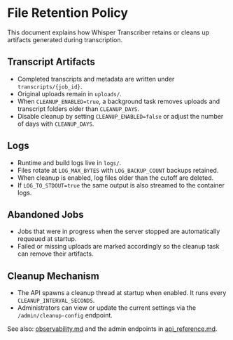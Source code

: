 # File Retention Policy

This document explains how Whisper Transcriber retains or cleans up artifacts generated during transcription.

## Transcript Artifacts
- Completed transcripts and metadata are written under `transcripts/{job_id}`.
- Original uploads remain in `uploads/`.
- When `CLEANUP_ENABLED=true`, a background task removes uploads and transcript folders older than `CLEANUP_DAYS`.
- Disable cleanup by setting `CLEANUP_ENABLED=false` or adjust the number of days with `CLEANUP_DAYS`.

## Logs
- Runtime and build logs live in `logs/`.
- Files rotate at `LOG_MAX_BYTES` with `LOG_BACKUP_COUNT` backups retained.
- When cleanup is enabled, log files older than the cutoff are deleted.
- If `LOG_TO_STDOUT=true` the same output is also streamed to the container logs.

## Abandoned Jobs
- Jobs that were in progress when the server stopped are automatically requeued at startup.
- Failed or missing uploads are marked accordingly so the cleanup task can remove their artifacts.

## Cleanup Mechanism
- The API spawns a cleanup thread at startup when enabled. It runs every `CLEANUP_INTERVAL_SECONDS`.
- Administrators can view or update the current settings via the `/admin/cleanup-config` endpoint.

See also: [observability.md](observability.md) and the admin endpoints in [api_reference.md](api_reference.md).
